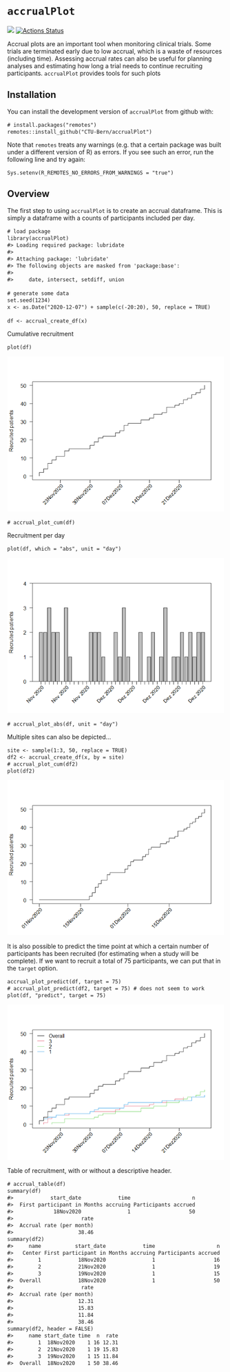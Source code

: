 <!-- README.md is generated from README.Rmd. Please edit that file -->

`accrualPlot`
=============

<!-- [![](https://www.r-pkg.org/badges/version/accrualPlot?color=green)](https://cran.r-project.org/package=accrualPlot)  -->

[![](https://img.shields.io/badge/dev%20version-0.4.0-blue.svg)](https://github.com/CTU-Bern/accrualPlot)
[![Actions
Status](https://github.com/CTU-Bern/accrualPlot/workflows/R-CMD-check/badge.svg)](https://github.com/CTU-Bern/accrualPlot/actions)
<!-- ![travis](https://travis-ci.com/CTU-Bern/presize.svg?branch=master) -->
<!-- [![AppVeyor Build Status](https://ci.appveyor.com/api/projects/status/github/CTU-Bern/presize?branch=master&svg=true)](https://ci.appveyor.com/project/CTU-Bern/presize) -->
<!-- [![codecov](https://codecov.io/github/CTU-Bern/accrualPlot/branch/master/graphs/badge.svg)](https://codecov.io/github/CTU-Bern/accrualPlot) -->

Accrual plots are an important tool when monitoring clinical trials.
Some trials are terminated early due to low accrual, which is a waste of
resources (including time). Assessing accrual rates can also be useful
for planning analyses and estimating how long a trial needs to continue
recruiting participants. `accrualPlot` provides tools for such plots

Installation
------------

<!-- `accrualPlot` can be installed from CRAN in the usual manner: -->

You can install the development version of `accrualPlot` from github
with:

    # install.packages("remotes")
    remotes::install_github("CTU-Bern/accrualPlot")

Note that `remotes` treats any warnings (e.g. that a certain package was
built under a different version of R) as errors. If you see such an
error, run the following line and try again:

    Sys.setenv(R_REMOTES_NO_ERRORS_FROM_WARNINGS = "true")

Overview
--------

The first step to using `accrualPlot` is to create an accrual dataframe.
This is simply a dataframe with a counts of participants included per
day.

    # load package
    library(accrualPlot)
    #> Loading required package: lubridate
    #> 
    #> Attaching package: 'lubridate'
    #> The following objects are masked from 'package:base':
    #> 
    #>     date, intersect, setdiff, union

    # generate some data
    set.seed(1234)
    x <- as.Date("2020-12-07") + sample(c(-20:20), 50, replace = TRUE)

    df <- accrual_create_df(x)

Cumulative recruitment

    plot(df)

![](man/figures/README-unnamed-chunk-3-1.png)

    # accrual_plot_cum(df)

Recruitment per day

    plot(df, which = "abs", unit = "day")

![](man/figures/README-unnamed-chunk-4-1.png)

    # accrual_plot_abs(df, unit = "day")

Multiple sites can also be depicted…

    site <- sample(1:3, 50, replace = TRUE)
    df2 <- accrual_create_df(x, by = site)
    # accrual_plot_cum(df2)
    plot(df2)

![](man/figures/README-unnamed-chunk-5-1.png)

It is also possible to predict the time point at which a certain number
of participants has been recruited (for estimating when a study will be
complete). If we want to recruit a total of 75 participants, we can put
that in the `target` option.

    accrual_plot_predict(df, target = 75)
    # accrual_plot_predict(df2, target = 75) # does not seem to work
    plot(df, "predict", target = 75)

![](man/figures/README-unnamed-chunk-6-1.png)

Table of recruitment, with or without a descriptive header.

    # accrual_table(df) 
    summary(df) 
    #>            start_date            time                    n
    #>  First participant in Months accruing Participants accrued
    #>             18Nov2020               1                   50
    #>                      rate
    #>  Accrual rate (per month)
    #>                     38.46
    summary(df2) 
    #>     name           start_date            time                    n
    #>   Center First participant in Months accruing Participants accrued
    #>        1            18Nov2020               1                   16
    #>        2            21Nov2020               1                   19
    #>        3            19Nov2020               1                   15
    #>  Overall            18Nov2020               1                   50
    #>                      rate
    #>  Accrual rate (per month)
    #>                     12.31
    #>                     15.83
    #>                     11.84
    #>                     38.46
    summary(df2, header = FALSE) 
    #>     name start_date time  n  rate
    #>        1  18Nov2020    1 16 12.31
    #>        2  21Nov2020    1 19 15.83
    #>        3  19Nov2020    1 15 11.84
    #>  Overall  18Nov2020    1 50 38.46

